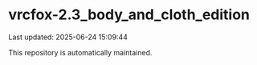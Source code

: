 # vrcfox-2.3_body_and_cloth_edition

Last updated: 2025-06-24 15:09:44

This repository is automatically maintained.
